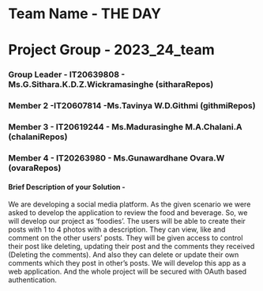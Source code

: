 # Team Name - THE DAY 
# Project Group - 2023_24_team
### Group Leader - IT20639808 - Ms.G.Sithara.K.D.Z.Wickramasinghe (sitharaRepos)
### Member 2 -IT20607814 -Ms.Tavinya W.D.Githmi (githmiRepos)
### Member 3 - IT20619244 - Ms.Madurasinghe M.A.Chalani.A (chalaniRepos)
### Member 4 - IT20263980 - Ms.Gunawardhane Ovara.W (ovaraRepos)

#### Brief Description of your Solution - 
We are developing a social media platform. As the given scenario we were asked to develop the 
application to review the food and beverage. So, we will develop our project as ‘foodies’. The users will 
be able to create their posts with 1 to 4 photos with a description. They can view, like and comment on
the other users’ posts. They will be given access to control their post like deleting, updating their post 
and the comments they received (Deleting the comments). And also they can delete or update their own 
comments which they post in other’s posts. We will develop this app as a web application. And the 
whole project will be secured with OAuth based authentication.
